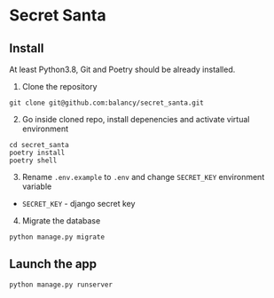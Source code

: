 # Secret Santa

## Install

At least Python3.8, Git and Poetry should be already installed.

1. Clone the repository
```
git clone git@github.com:balancy/secret_santa.git
```

2. Go inside cloned repo, install depenencies and activate virtual environment
```
cd secret_santa
poetry install
poetry shell
```

3. Rename `.env.example` to `.env` and change `SECRET_KEY` environment variable

- `SECRET_KEY`  - django secret key

4. Migrate the database
```
python manage.py migrate
```

## Launch the app

```
python manage.py runserver
```
